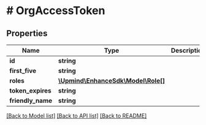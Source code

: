 # # OrgAccessToken

## Properties

Name | Type | Description | Notes
------------ | ------------- | ------------- | -------------
**id** | **string** |  |
**first_five** | **string** |  |
**roles** | [**\Upmind\EnhanceSdk\Model\Role[]**](Role.md) |  |
**token_expires** | **string** |  | [optional]
**friendly_name** | **string** |  | [optional]

[[Back to Model list]](../../README.md#models) [[Back to API list]](../../README.md#endpoints) [[Back to README]](../../README.md)
